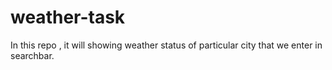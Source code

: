# weather-task
In this repo , it will showing weather status of particular city that we enter in searchbar.
